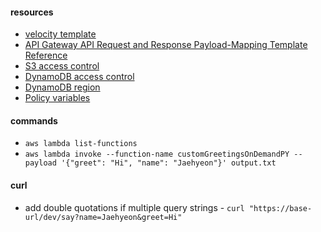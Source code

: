 #### resources
* [velocity template](https://velocity.apache.org/)
* [API Gateway API Request and Response Payload-Mapping Template Reference](http://docs.aws.amazon.com/apigateway/latest/developerguide/api-gateway-mapping-template-reference.html)
* [S3 access control](http://docs.aws.amazon.com/AmazonS3/latest/dev/s3-access-control.html)
* [DynamoDB access control](http://docs.aws.amazon.com/amazondynamodb/latest/developerguide/authentication-and-access-control.html)
* [DynamoDB region](http://docs.aws.amazon.com/general/latest/gr/rande.html#ddb_region)
* [Policy variables](http://docs.aws.amazon.com/IAM/latest/UserGuide/reference_policies_variables.html)

#### commands
* `aws lambda list-functions`
* `aws lambda invoke --function-name customGreetingsOnDemandPY --payload '{"greet": "Hi", "name": "Jaehyeon"}' output.txt`

#### curl
* add double quotations if multiple query strings
                - `curl "https://base-url/dev/say?name=Jaehyeon&greet=Hi"`

